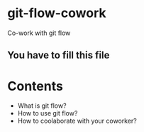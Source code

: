 # git-flow-cowork
Co-work with git flow

## You have to fill this file


# Contents
- What is git flow?
- How to use git flow?
- How to coolaborate with your coworker?
